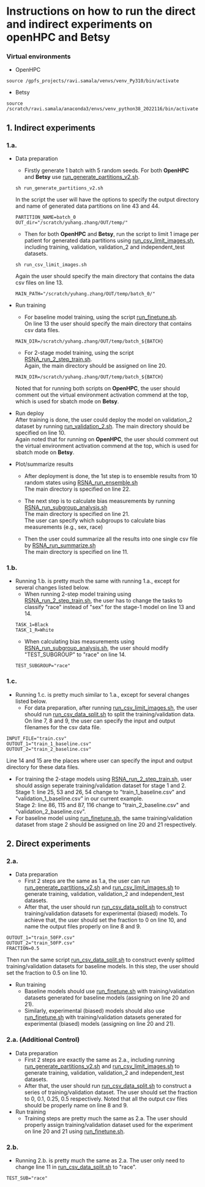 # Instructions on how to run the direct and indirect experiments on openHPC and Betsy
### Virtual environments
- OpenHPC
```
source /gpfs_projects/ravi.samala/venvs/venv_Py310/bin/activate
```
- Betsy 
```
source /scratch/ravi.samala/anaconda3/envs/venv_python38_2022116/bin/activate
```

## 1. Indirect experiments
### 1.a. 
- Data preparation  
    - Firstly generate 1 batch with 5 random seeds. For both **OpenHPC** and **Betsy** use [run_generate_partitions_v2.sh](https://github.com/ravisamala/continual_learning_evaluation/blob/main/bash_scripts/run_generate_partitions_v2.sh).
  ```
  sh run_generate_partitions_v2.sh
  ```
  In the script the user will have the options to specify the output directory and name of generated data partitions on line 43 and 44.
  ```
  PARTITION_NAME=batch_0
  OUT_dir="/scratch/yuhang.zhang/OUT/temp/"
  ```
    - Then for both **OpenHPC** and **Betsy**, run the script to limit 1 image per patient for generated data partitions using [run_csv_limit_images.sh](https://github.com/ravisamala/continual_learning_evaluation/blob/main/bash_scripts/run_csv_limit_images.sh), including training, validation, validation_2 and independent_test datasets.
  ```
  sh run_csv_limit_images.sh
  ```
  Again the user should specify the main directory that contains the data csv files on line 13.
  ```
  MAIN_PATH="/scratch/yuhang.zhang/OUT/temp/batch_0/"
  ```
 - Run training
   - For baseline model training, using the script [run_finetune.sh](https://github.com/ravisamala/continual_learning_evaluation/blob/main/chexpert-model/betsy_scripts/run_finetune.sh).  
   On line 13 the user should specify the main directory that contains csv data files.
    ```
    MAIN_DIR=/scratch/yuhang.zhang/OUT/temp/batch_${BATCH}
    ```   
   - For 2-stage model training, using the script [RSNA_run_2_step_train.sh](https://github.com/ravisamala/continual_learning_evaluation/blob/main/chexpert-model/betsy_scripts/RSNA_run_2_step_train.sh).  
   Again, the main directory should be assigned on line 20.
    ```
    MAIN_DIR=/scratch/yuhang.zhang/OUT/temp/batch_${BATCH}
    ```
   Noted that for running both scripts on **OpenHPC**, the user should comment out the virtual environment activation commend at the top, which is used for sbatch mode on **Betsy**.
 - Run deploy  
   After training is done, the user could deploy the model on validation_2 dataset by running [run_validation_2.sh](https://github.com/ravisamala/continual_learning_evaluation/blob/main/chexpert-model/betsy_scripts/run_validation_2.sh). The main directory should be specified on line 10.  
    Again noted that for running on **OpenHPC**, the user should comment out the virtual environment activation commend at the top, which is used for sbatch mode on **Betsy**.
  
- Plot/summarize results
  - After deployment is done, the 1st step is to ensemble results from 10 random states using [RSNA_run_ensemble.sh](https://github.com/ravisamala/continual_learning_evaluation/blob/main/chexpert-model/betsy_scripts/RSNA_run_ensemble.sh)  
  The main directory is specified on line 22.

  - The next step is to calculate bias measurements by running [RSNA_run_subgroup_analysis.sh](https://github.com/ravisamala/continual_learning_evaluation/blob/main/chexpert-model/betsy_scripts/RSNA_run_subgroup_analysis.sh)  
  The main directory is specified on line 21.  
  The user can specify which subgroups to calculate bias measurements (e.g., sex, race)

  - Then the user could summarize all the results into one single csv file by [RSNA_run_summarize.sh](https://github.com/ravisamala/continual_learning_evaluation/blob/main/chexpert-model/betsy_scripts/RSNA_run_summarize.sh)  
  The main directory is specified on line 11.
### 1.b.
- Running 1.b. is pretty much the same with running 1.a., except for several changes listed below.
  - When running 2-step model training using [RSNA_run_2_step_train.sh](https://github.com/ravisamala/continual_learning_evaluation/blob/main/chexpert-model/betsy_scripts/RSNA_run_2_step_train.sh), the user has to change the tasks to classify "race" instead of "sex" for the stage-1 model on line 13 and 14.
  ```
  TASK_1=Black
  TASK_1_R=White
  ```
  - When calculating bias measurements using [RSNA_run_subgroup_analysis.sh](https://github.com/ravisamala/continual_learning_evaluation/blob/main/chexpert-model/betsy_scripts/RSNA_run_subgroup_analysis.sh), the user should modify "TEST_SUBGROUP" to "race" on line 14.
  ```
  TEST_SUBGROUP="race"
  ```
### 1.c.
- Running 1.c. is pretty much similar to 1.a., except for several changes listed below.
  - For data preparation, after running [run_csv_limit_images.sh](https://github.com/ravisamala/continual_learning_evaluation/blob/main/bash_scripts/run_csv_limit_images.sh), the user should run [run_csv_data_split.sh](https://github.com/ravisamala/continual_learning_evaluation/blob/main/betsy_scripts/run_csv_data_split.sh) to split the training/validation data. On line 7, 8 and 9, the user can specify the input and output filenames for the csv data file.
``` 
INPUT_FILE="train.csv"
OUTOUT_1="train_1_baseline.csv"
OUTOUT_2="train_2_baseline.csv"
```
Line 14 and 15 are the places where user can specify the input and output directory for these data files.
  - For training the 2-stage models using [RSNA_run_2_step_train.sh](https://github.com/ravisamala/continual_learning_evaluation/blob/main/chexpert-model/betsy_scripts/RSNA_run_2_step_train.sh), user should assign seperate training/validation dataset for stage 1 and 2.  
  Stage 1: line 25, 53 and 26, 54 change to "train_1_baseline.csv" and "validation_1_baseline.csv" in our current example.  
  Stage 2: line 86, 115 and 87, 116 change to "train_2_baseline.csv" and "validation_2_baseline.csv".
  - For baseline model using [run_finetune.sh](https://github.com/ravisamala/continual_learning_evaluation/blob/main/chexpert-model/betsy_scripts/run_finetune.sh), the same training/validation dataset from stage 2 should be assigned on line 20 and 21 respectively.
## 2. Direct experiments
### 2.a. 
- Data preparation
  - First 2 steps are the same as 1.a, the user can run [run_generate_partitions_v2.sh](https://github.com/ravisamala/continual_learning_evaluation/blob/main/bash_scripts/run_generate_partitions_v2.sh) and [run_csv_limit_images.sh](https://github.com/ravisamala/continual_learning_evaluation/blob/main/bash_scripts/run_csv_limit_images.sh) to generate training, validation, validation_2 and independent_test datasets.
  - After that, the user should run [run_csv_data_split.sh](https://github.com/ravisamala/continual_learning_evaluation/blob/main/betsy_scripts/run_csv_data_split.sh) to construct training/validation datasets for experimental (biased) models. To achieve that, the user should set the fraction to 0 on line 10, and name the output files properly on line 8 and 9.
``` 
OUTOUT_1="train_50FP.csv"
OUTOUT_2="train_50FP.csv"
FRACTION=0.5
``` 
  Then run the same script [run_csv_data_split.sh](https://github.com/ravisamala/continual_learning_evaluation/blob/main/betsy_scripts/run_csv_data_split.sh) to construct evenly splitted training/validation datasets for baseline models. In this step, the user should set the fraction to 0.5 on line 10.
- Run training
  - Baseline models should use [run_finetune.sh](https://github.com/ravisamala/continual_learning_evaluation/blob/main/chexpert-model/betsy_scripts/run_finetune.sh) with training/validation datasets generated for baseline models (assigning on line 20 and 21).
  - Similarly, experimental (biased) models should also use [run_finetune.sh](https://github.com/ravisamala/continual_learning_evaluation/blob/main/chexpert-model/betsy_scripts/run_finetune.sh) with training/validation datasets generated for experimental (biased) models (assigning on line 20 and 21).
### 2.a. (Additional Control)
- Data preparation
  - First 2 steps are exactly the same as 2.a., including running [run_generate_partitions_v2.sh](https://github.com/ravisamala/continual_learning_evaluation/blob/main/bash_scripts/run_generate_partitions_v2.sh) and [run_csv_limit_images.sh](https://github.com/ravisamala/continual_learning_evaluation/blob/main/bash_scripts/run_csv_limit_images.sh) to generate training, validation, validation_2 and independent_test datasets.
  - After that, the user should run [run_csv_data_split.sh](https://github.com/ravisamala/continual_learning_evaluation/blob/main/betsy_scripts/run_csv_data_split.sh) to construct a series of training/validation dataset. The user should set the fraction to 0, 0.1, 0.25, 0.5 respectively. Noted that all the output csv files should be properly name on line 8 and 9.
- Run training
  - Training steps are pretty much the same as 2.a. The user should properly assign training/validation dataset used for the experiment on line 20 and 21 using [run_finetune.sh](https://github.com/ravisamala/continual_learning_evaluation/blob/main/chexpert-model/betsy_scripts/run_finetune.sh). 
### 2.b. 
- Running 2.b. is pretty much the same as 2.a. The user only need to change line 11 in [run_csv_data_split.sh](https://github.com/ravisamala/continual_learning_evaluation/blob/main/betsy_scripts/run_csv_data_split.sh) to "race".
``` 
TEST_SUB="race"
``` 
